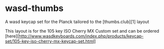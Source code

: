 # wasd-thumbs

A wasd keycap set for the Planck tailored to the [thumbs.club][1] layout

This layout is for the 105 key ISO Cherry MX Custom set and can be ordered [here][http://www.wasdkeyboards.com/index.php/products/keycap-set/105-key-iso-cherry-mx-keycap-set.html]
